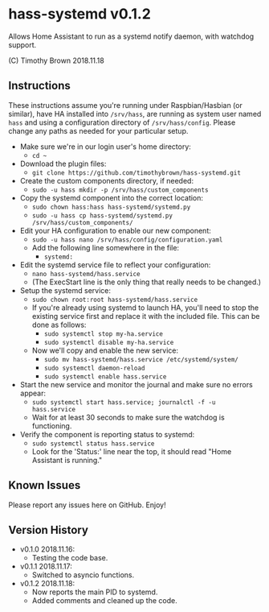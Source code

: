 # hass-systemd v0.1.2

Allows Home Assistant to run as a systemd notify daemon, with watchdog support.

(C) Timothy Brown 2018.11.18

## Instructions
These instructions assume you're running under Raspbian/Hasbian (or similar),
have HA installed into `/srv/hass`, are running as system user named `hass` and
using a configuration directory of `/srv/hass/config`.
Please change any paths as needed for your particular setup.

- Make sure we're in our login user's home directory:
  - `cd ~`
- Download the plugin files:
  - `git clone https://github.com/timothybrown/hass-systemd.git`
- Create the custom components directory, if needed:
  - `sudo -u hass mkdir -p /srv/hass/custom_components`
- Copy the systemd component into the correct location:
  - `sudo chown hass:hass hass-systemd/systemd.py`
  - `sudo -u hass cp hass-systemd/systemd.py /srv/hass/custom_components/`
- Edit your HA configuration to enable our new component:
  - `sudo -u hass nano /srv/hass/config/configuration.yaml`
  - Add the following line somewhere in the file:
    - `systemd:`
- Edit the systemd service file to reflect your configuration:
  - `nano hass-systemd/hass.service`
  - (The ExecStart line is the only thing that really needs to be changed.)
- Setup the systemd service:
  - `sudo chown root:root hass-systemd/hass.service`
  - If you're already using systemd to launch HA, you'll need to stop the existing
service first and replace it with the included file. This can be done as follows:
    - `sudo systemctl stop my-ha.service`
    - `sudo systemctl disable my-ha.service`
  - Now we'll copy and enable the new service:
    - `sudo mv hass-systemd/hass.service /etc/systemd/system/`
    - `sudo systemctl daemon-reload`
    - `sudo systemctl enable hass.service`
- Start the new service and monitor the journal and make sure no errors appear:
  - `sudo systemctl start hass.service; journalctl -f -u hass.service`
  - Wait for at least 30 seconds to make sure the watchdog is functioning.
- Verify the component is reporting status to systemd:
  - `sudo systemctl status hass.service`
  - Look for the 'Status:' line near the top, it should read "Home Assistant is running."

## Known Issues
Please report any issues here on GitHub. Enjoy!

## Version History
- v0.1.0 2018.11.16:
  - Testing the code base.
- v0.1.1 2018.11.17:
  - Switched to asyncio functions.
- v0.1.2 2018.11.18:
  - Now reports the main PID to systemd.
  - Added comments and cleaned up the code.
